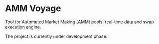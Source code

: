 # AMM Voyage

Tool for Automated Market Making (AMM) pools: real-time data and swap execution engine. 

The project is currently under development phase. 

